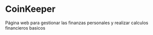 # CoinKeeper
Página web para gestionar las finanzas personales y realizar calculos financieros basicos
